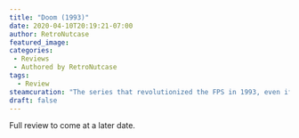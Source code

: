```yaml
---
title: "Doom (1993)"
date: 2020-04-10T20:19:21-07:00
author: RetroNutcase
featured_image: 
categories:
 - Reviews
 - Authored by RetroNutcase
tags:
  - Review
steamcuration: "The series that revolutionized the FPS in 1993, even if it didn't quite invent it. Still going strong to this day with community created content! Good guns, good monsters, good game."
draft: false
---
```


Full review to come at a later date.